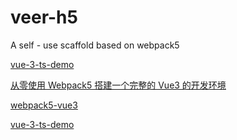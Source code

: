 # veer-h5
A self - use scaffold based on webpack5



[vue-3-ts-demo](https://github.com/cshawaus/vue-3-ts-demo/tree/webpack-5)

[从零使用 Webpack5 搭建一个完整的 Vue3 的开发环境](https://juejin.cn/post/6924180659829211143#heading-6)

[webpack5-vue3](https://github.com/zhouyupeng/webpack5-vue3)

[vue-3-ts-demo](https://github.com/cshawaus/vue-3-ts-demo/tree/webpack-5)